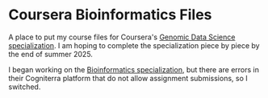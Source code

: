 # Coursera Bioinformatics Files

A place to put my course files for Coursera's [Genomic Data Science specialization](https://www.coursera.org/specializations/genomic-data-science). I am hoping to complete the specialization piece by piece by the end of summer 2025.

I began working on the [Bioinformatics specialization](https://www.coursera.org/specializations/bioinformatics), but there are errors in their Cogniterra platform that do not allow assignment submissions, so I switched.
